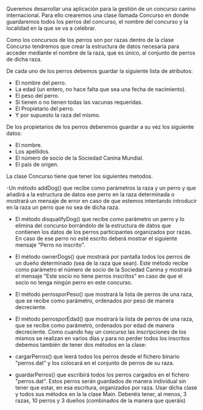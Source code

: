 Queremos desarrollar una aplicación para la gestión de un concurso canino internacional. Para ello crearemos una clase llamada Concurso en donde guardaremos todos los perros del concurso, el nombre del concurso y la localidad en la que se va a celebrar.

Como los concursos de los perros son por razas dentro de la clase Concurso tendremos que crear la estructura de datos necesaria para acceder mediante el nombre de la raza, que es único, al conjunto de perros de dicha raza.

De cada uno de los perros debemos guardar la siguiente lista de atributos:

* El nombre del perro.
* La edad (un entero, no hace falta que sea una fecha de nacimiento).
* El peso del perro.
* Si tienen o no tienen todas las vacunas requeridas.
* El Propietario del perro.
* Y por supuesto la raza del mismo.

De los propietarios de los perros deberemos guardar a su vez los siguiente datos:

* El nombre.
* Los apellidos.
* El número de socio de la Sociedad Canina Mundial.
* El país de origen.

La clase Concurso tiene que tener los siguientes metodos.

  -Un método addDog() que recibe como parámetros la raza y un perro y que añadirá a la estructura de datos ese perro en la raza determinada o mostrará un mensaje de error en caso de que estemos intentando introducir en la raza un perro que no sea de dicha raza.
* El método disqualifyDog() que recibe como parámetro un perro y lo elimina del concurso borrándolo de la estructura de datos que contienen los datos de los perros participantes organizados por razas. En caso de ese perro no esté escrito deberá mostrar el siguiente mensaje "Perro no inscrito".
* El método ownerDogs() que mostrará por pantalla todos los perros de un dueño determinado (sea de la raza que sean). Este método recibe como parámetro el número de socio de la Sociedad Canina y mostrará el mensaje "Este socio no tiene perros inscritos" en caso de que el socio no tenga ningún perro en este concurso.
* El método perrosporPeso() que mostrará la lista de perros de una raza, que se recibe como parámetro, ordenados por peso de manera decreciente.
* El método perrosporEdad() que mostrará la lista de perros de una raza, que se recibe como parámetro, ordenados por edad de manera decreciente.
Como cuando hay un concurso las inscripciones de los mismos se realizan en varios días y para no perder todos los inscritos debemos también de tener dos métodos en la clase:

* cargarPerros() que leerá todos los perros desde el fichero binario "perros.dat" y los colocará en el conjunto de perros de su raza.
* guardarPerros() que escribirá todos los perros cargados en el fichero "perros.dat". Estos perros serán guardados de manera individual sin tener que estar, en esa escritura, organizados por raza.
Usar dicha clase y todos sus métodos en la la clase Main. Deberéis tener, al menos, 3 razas, 10 perros y 3 dueños (combinados de la manera que queráis)
